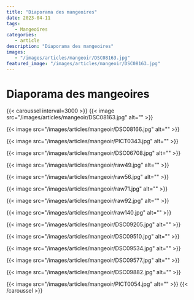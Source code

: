 ```yaml
---
title: "Diaporama des mangeoires"
date: 2023-04-11
tags: 
   - Mangeoires
categories:
   - article
description: "Diaporama des mangeoires"
images:
   - "/images/articles/mangeoir/DSC08163.jpg"
featured_image: "/images/articles/mangeoir/DSC08163.jpg"
---
```


# Diaporama des mangeoires
{{< caroussel interval=3000 >}}
   {{< image src="/images/articles/mangeoir/DSC08163.jpg" alt="" >}} 

   {{< image src="/images/articles/mangeoir/DSC08166.jpg" alt="" >}} 

   {{< image src="/images/articles/mangeoir/PICT0343.jpg" alt="" >}} 

   {{< image src="/images/articles/mangeoir/DSC06708.jpg" alt="" >}} 

   {{< image src="/images/articles/mangeoir/raw49.jpg" alt="" >}} 

   {{< image src="/images/articles/mangeoir/raw56.jpg" alt="" >}} 

   {{< image src="/images/articles/mangeoir/raw71.jpg" alt="" >}} 

   {{< image src="/images/articles/mangeoir/raw92.jpg" alt="" >}} 

   {{< image src="/images/articles/mangeoir/raw140.jpg" alt="" >}} 

   {{< image src="/images/articles/mangeoir/DSC09205.jpg" alt="" >}} 

   {{< image src="/images/articles/mangeoir/DSC09510.jpg" alt="" >}} 

   {{< image src="/images/articles/mangeoir/DSC09534.jpg" alt="" >}} 

   {{< image src="/images/articles/mangeoir/DSC09577.jpg" alt="" >}} 

   {{< image src="/images/articles/mangeoir/DSC09882.jpg" alt="" >}} 

   {{< image src="/images/articles/mangeoir/PICT0054.jpg" alt="" >}} 
{{< /caroussel >}}